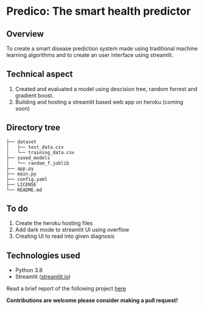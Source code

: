 # Predico: The smart health predictor

## Overview
To create a smart disease prediction system made using traditional machine learning algorithms and to create an user interface using streamlit.

## Technical aspect
1. Created and evaluated a model using descision tree, random forrest and gradient boost.
2. Building and hosting a streamlit based web app on heroku (coming soon)

## Directory tree
```
├── dataset
│   ├── test_data.csv
│   └── training_data.csv
├── saved_models
│   └── random_f.joblib
├── app.py
├── main.py
├── config.yaml
├── LICENSE
└── README.md
```

## To do
1. Create the heroku hosting files
2. Add dark mode to streamlit UI using overflow
3. Creating UI to read into given diagnosis

## Technologies used
* Python 3.8
* Streamlit ([streamlit.io](https://www.streamlit.io/))

Read a brief report of the following project [here](https://github.com/Madhav-Somanath/Predico/blob/main/Report.pdf)

**Contributions are welcome please consider making a pull request!**
